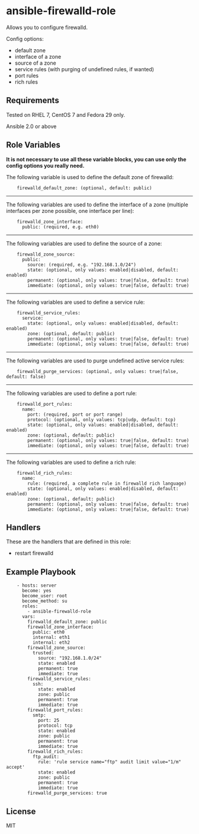 ansible-firewalld-role
=========

Allows you to configure firewalld.

Config options:
* default zone
* interface of a zone
* source of a zone
* service rules (with purging of undefined rules, if wanted)
* port rules
* rich rules

Requirements
------------

Tested on RHEL 7, CentOS 7 and Fedora 29 only.

Ansible 2.0 or above

Role Variables
--------------
**It is not necessary to use all these variable blocks, you can use only the config options you really need.**


The following variable is used to define the default zone of firewalld:

```
    firewalld_default_zone: (optional, default: public)
```

---

The following variables are used to define the interface of a zone (multiple interfaces per zone possible, one interface per line):

```
    firewalld_zone_interface:
      public: (required, e.g. eth0)
```

---

The following variables are used to define the source of a zone:

```
    firewalld_zone_source:
      public:
        source: (required, e.g. "192.168.1.0/24")
        state: (optional, only values: enabled|disabled, default: enabled)
        permanent: (optional, only values: true|false, default: true)
        immediate: (optional, only values: true|false, default: true)
```

---

The following variables are used to define a service rule:

```
    firewalld_service_rules:
      service:
        state: (optional, only values: enabled|disabled, default: enabled)
        zone: (optional, default: public)
        permanent: (optional, only values: true|false, default: true)
        immediate: (optional, only values: true|false, default: true)
```

---

The following variables are used to purge undefined active service rules:

```
    firewalld_purge_services: (optional, only values: true|false, default: false)
```

---

The following variables are used to define a port rule:

```
    firewalld_port_rules:
      name:
        port: (required, port or port range)
        protocol: (optional, only values: tcp|udp, default: tcp)
        state: (optional, only values: enabled|disabled, default: enabled)
        zone: (optional, default: public)
        permanent: (optional, only values: true|false, default: true)
        immediate: (optional, only values: true|false, default: true)
```

---

The following variables are used to define a rich rule:

```
    firewalld_rich_rules:
      name:
        rule: (required, a complete rule in firewalld rich language)
        state: (optional, only values: enabled|disabled, default: enabled)
        zone: (optional, default: public)
        permanent: (optional, only values: true|false, default: true)
        immediate: (optional, only values: true|false, default: true)
```

Handlers
--------

These are the handlers that are defined in this role:

* restart firewalld

Example Playbook
----------------

```
    - hosts: server
      become: yes
      become_user: root
      become_method: su
      roles:
        - ansible-firewalld-role
      vars:
        firewalld_default_zone: public
        firewalld_zone_interface:
          public: eth0
          internal: eth1
          internal: eth2
        firewalld_zone_source:
          trusted:
            source: "192.168.1.0/24"
            state: enabled
            permanent: true
            immediate: true
        firewalld_service_rules:
          ssh:
            state: enabled
            zone: public
            permanent: true
            immediate: true
        firewalld_port_rules:
          smtp:
            port: 25
            protocol: tcp
            state: enabled
            zone: public
            permanent: true
            immediate: true
        firewalld_rich_rules:
          ftp_audit:
            rule: 'rule service name="ftp" audit limit value="1/m" accept'
            state: enabled
            zone: public
            permanent: true
            immediate: true
        firewalld_purge_services: true
```

License
-------

MIT
